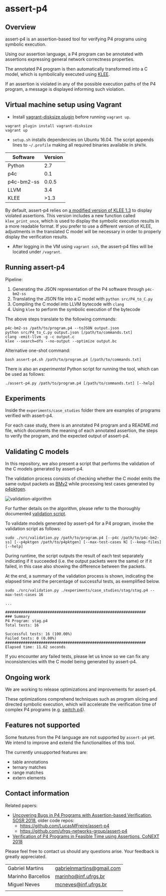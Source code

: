 # assert-p4

## Overview

assert-p4 is an assertion-based tool for verifying P4 programs using symbolic execution.

Using our assertion language, a P4 program can be annotated with assertions expressing general network correctness properties.

The annotated P4 program is then automatically transformed into a C model, which is symbolically executed using [KLEE](http://klee.github.io/).

If an assertion is violated in any of the possible execution paths of the P4 program, a message is displayed informing such violation.

## Virtual machine setup using Vagrant

* Install [vagrant-disksize plugin](https://github.com/sprotheroe/vagrant-disksize) before running `vagrant up`.
```
vagrant plugin install vagrant-disksize
vagrant up
```
* `setup.sh` installs dependencies on Ubuntu 16.04. The script appends lines to `~/.profile` making all required binaries available in `$PATH`.

| Software      | Version   |
| ------------- | --------- |
| Python        | 2.7       |
| p4c           | 0.1       |
| p4c-bm2-ss    | 0.0.5     |
| LLVM          | 3.4       |
| KLEE          | >1.3      |

By default, assert-p4 relies on [a modified version of KLEE 1.3](https://github.com/gnmartins/klee/tree/1.3.x) to display violated assertions. 
This version includes a new function called `klee_print_once`, which is used to display the symbolic execution results in a more readable format.
If you prefer to use a different version of KLEE, adjustments in the translated C model will be necessary in order to properly display the verification results.

* After logging in the VM using `vagrant ssh`, the assert-p4 files will be located under `/vagrant`.

## Running assert-p4

Pipeline:

1. Generating the JSON representation of the P4 software through `p4c-bm2-ss`
2. Translating the JSON file into a C model with `python src/P4_to_C.py`
3. Compiling the C model into LLVM bytecode with `clang`
4. Using `klee` to perform the symbolic execution of the bytecode

The above steps translate to the following commands:
```
p4c-bm2-ss /path/to/program.p4 --toJSON output.json
python src/P4_to_C.py output.json [/path/to/commands.txt]
clang -emit-llvm -g -c output.c
klee --search=dfs --no-output --optimize output.bc
```

Alternative one-shot command:
```
bash assert-p4.sh /path/to/program.p4 [/path/to/commands.txt]
```

There is also an _experimental_ Python script for running the tool, which can be used as follows:
```
./assert-p4.py /path/to/program.p4 [/path/to/commands.txt] [--help]
```

## Experiments

Inside the `experiments/case_studies` folder there are examples of programs verified with assert-p4.

For each case study, there is an annotated P4 program and a README.md file, which documents the meaning of each annotated assertion, the steps to verify the program, and the expected output of assert-p4.

## Validating C models

In this repository, we also present a script that performs the validation of the C models generated by assert-p4.

The validation process consists of checking whether the C model emits the same output packets as [BMv2](https://github.com/p4lang/behavioral-model) while processing test cases generated by [p4pktgen](https://github.com/p4pktgen/p4pktgen).

![validation-algorithm](/src/validation/validation-algorithm.png)

For further details on the algorithm, please refer to the thoroughly documented [validation script](/src/validation.py).

To validate models generated by assert-p4 for a P4 program, invoke the validation script as follows:
```
sudo ./src/validation.py /path/to/program.p4 [--p4c /path/to/p4c-bm2-ss] [--p4pktgen /path/to/p4pktgen] [--max-test-cases N] [--keep-files] [--help]
```

During runtime, the script outputs the result of each test separately indicating if it succeeded (i.e. the output packets were the same) or if it failed, in this case also showing the difference between the packets.

At the end, a summary of the validation process is shown, indicating the elapsed time and the percentage of successful tests, as exemplified below.
```
sudo ./src/validation.py ./experiments/case_studies/stag/stag.p4 --max-test-cases 16

...

###############################################################
### Summary
P4 Program: stag.p4
Total tests: 16

Successful tests: 16 (100.00%)
Failed tests: 0 (0.00%)
###############################################################
Elapsed time: 11.62 seconds
```

If you encounter any failed tests, please let us know so we can fix any inconsistencies with the C model being generated by assert-p4.

## Ongoing work

We are working to release optimizations and improvements for assert-p4.

These optimizations comprehend techniques such as program slicing and directed symbolic execution, which will accelerate the verification time of complex P4 programs (e.g. [switch.p4](https://github.com/p4lang/switch)).

## Features not supported

Some features from the P4 language are not supported by `assert-p4` yet. 
We intend to improve and extend the functionalities of this tool.

The currently unsupported features are:
* table annotations
* ternary matches
* range matches
* extern elements

## Contact information

Related papers:

* [Uncovering Bugs in P4 Programs with Assertion-based Verification, SOSR 2018](https://klevchen.ece.illinois.edu/pubs/assertp4-sosr18.pdf), older code repos:
	* https://github.com/LucasMFreire/assert-p4
	* https://github.com/ufrgs-networks-group/assert-p4
* [Verification of P4 Programs in Feasible Time using Assertions, CoNEXT 2018](https://marinho-barcellos.github.io/publication/2018-conext-neves/2018-conext-neves.pdf)

Please feel free to contact us should any questions arise. Your feedback is greatly appreciated.

| | |
| - | - |
| Gabriel Martins | <gabrielnmartins@gmail.com> |
| Marinho Barcellos | <marinho@inf.ufrgs.br> |
| Miguel Neves | <mcneves@inf.ufrgs.br> |
| | |
